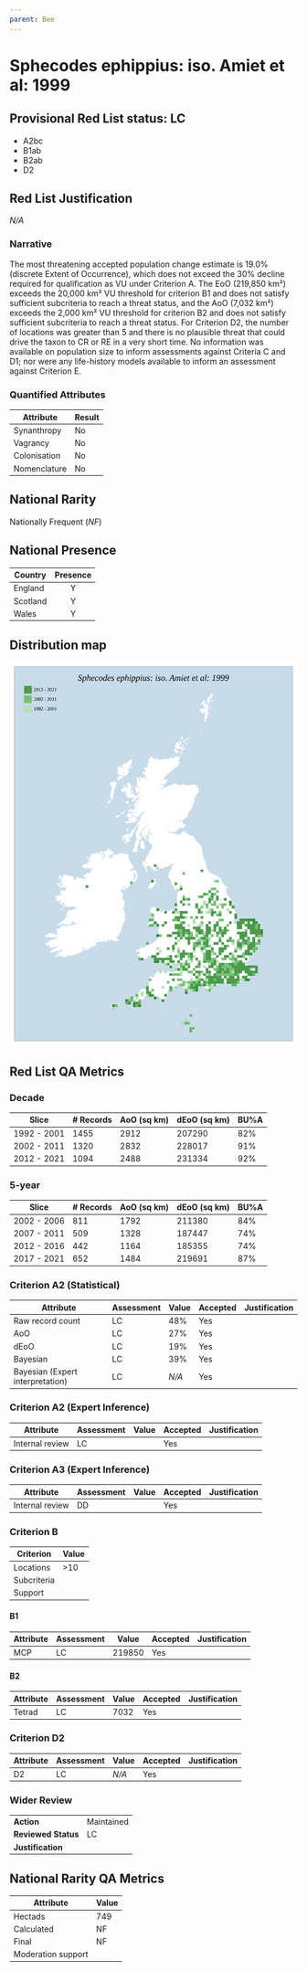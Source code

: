 ```yaml
---
parent: Bee
---
```


# Sphecodes ephippius: iso. Amiet et al: 1999

## Provisional Red List status: LC
- A2bc
- B1ab
- B2ab
- D2

## Red List Justification
*N/A*

### Narrative


The most threatening accepted population change estimate is 19.0% (discrete Extent of Occurrence), which does not exceed the 30% decline required for qualification as VU under Criterion A. The EoO (219,850 km²) exceeds the 20,000 km² VU threshold for criterion B1 and does not satisfy sufficient subcriteria to reach a threat status, and the AoO (7,032 km²) exceeds the 2,000 km² VU threshold for criterion B2 and does not satisfy sufficient subcriteria to reach a threat status. For Criterion D2, the number of locations was greater than 5 and there is no plausible threat that could drive the taxon to CR or RE in a very short time. No information was available on population size to inform assessments against Criteria C and D1; nor were any life-history models available to inform an assessment against Criterion E.

### Quantified Attributes
|Attribute|Result|
|---|---|
|Synanthropy|No|
|Vagrancy|No|
|Colonisation|No|
|Nomenclature|No|


## National Rarity
Nationally Frequent (*NF*)

## National Presence
|Country|Presence
|---|:-:|
|England|Y|
|Scotland|Y|
|Wales|Y|


## Distribution map
![](../map/365.svg)

## Red List QA Metrics
### Decade
| Slice | # Records | AoO (sq km) | dEoO (sq km) |BU%A |
|---|---|---|---|---|
|1992 - 2001|1455|2912|207290|82%|
|2002 - 2011|1320|2832|228017|91%|
|2012 - 2021|1094|2488|231334|92%|

### 5-year
| Slice | # Records | AoO (sq km) | dEoO (sq km) |BU%A |
|---|---|---|---|---|
|2002 - 2006|811|1792|211380|84%|
|2007 - 2011|509|1328|187447|74%|
|2012 - 2016|442|1164|185355|74%|
|2017 - 2021|652|1484|219691|87%|

### Criterion A2 (Statistical)
|Attribute|Assessment|Value|Accepted|Justification
|---|---|---|---|---|
|Raw record count|LC|48%|Yes||
|AoO|LC|27%|Yes||
|dEoO|LC|19%|Yes||
|Bayesian|LC|39%|Yes||
|Bayesian (Expert interpretation)|LC|*N/A*|Yes||

### Criterion A2 (Expert Inference)
|Attribute|Assessment|Value|Accepted|Justification
|---|---|---|---|---|
|Internal review|LC||Yes||

### Criterion A3 (Expert Inference)
|Attribute|Assessment|Value|Accepted|Justification
|---|---|---|---|---|
|Internal review|DD||Yes||

### Criterion B
|Criterion| Value|
|---|---|
|Locations|>10|
|Subcriteria||
|Support||

#### B1
|Attribute|Assessment|Value|Accepted|Justification
|---|---|---|---|---|
|MCP|LC|219850|Yes||

#### B2
|Attribute|Assessment|Value|Accepted|Justification
|---|---|---|---|---|
|Tetrad|LC|7032|Yes||

### Criterion D2
|Attribute|Assessment|Value|Accepted|Justification
|---|---|---|---|---|
|D2|LC|*N/A*|Yes||

### Wider Review
|  |  |
|---|---|
|**Action**|Maintained|
|**Reviewed Status**|LC|
|**Justification**||

## National Rarity QA Metrics
|Attribute|Value|
|---|---|
|Hectads|749|
|Calculated|NF|
|Final|NF|
|Moderation support||

